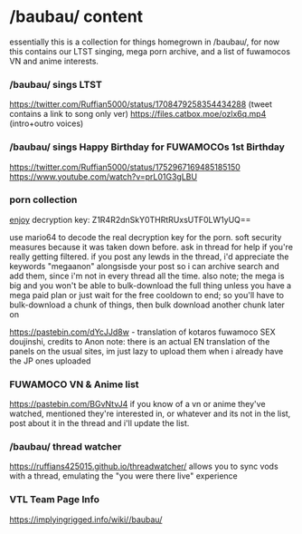 # /baubau/ content
essentially this is a collection for things homegrown in /baubau/, for now this contains our LTST singing, mega porn archive, and a list of fuwamocos VN and anime interests.

### /baubau/ sings LTST
https://twitter.com/Ruffian5000/status/1708479258354434288 (tweet contains a link to song only ver)
https://files.catbox.moe/ozlx6q.mp4 (intro+outro voices)

### /baubau/ sings Happy Birthday for FUWAMOCOs 1st Birthday 
https://twitter.com/Ruffian5000/status/1752967169485185150
https://www.youtube.com/watch?v=prL01G3gLBU

###  porn collection
[enjoy](https://mega.nz/folder/51gWhKJJ)
decryption key: Z1R4R2dnSkY0THRtRUxsUTF0LW1yUQ==

use mario64 to decode the real decryption key for the porn. soft security measures because it was taken down before. ask in thread for help if you're really getting filtered. if you post any lewds in the thread, i'd appreciate the keywords "megaanon" alongsisde your post so i can archive search and add them, since i'm not in every thread all the time.
also note; the mega is big and you won't be able to bulk-download the full thing unless you have a mega paid plan or just wait for the free cooldown to end; so you'll have to bulk-download a chunk of things, then bulk download another chunk later on

https://pastebin.com/dYcJJd8w - translation of kotaros fuwamoco SEX doujinshi, credits to Anon note: there is an actual EN translation of the panels on the usual sites, im just lazy to upload them when i already have the JP ones uploaded

### FUWAMOCO VN & Anime list
https://pastebin.com/BGvNtvJ4
if you know of a vn or anime they've watched, mentioned they're interested in, or whatever and its not in the list, post about it in the thread and i'll update the list.

### /baubau/ thread watcher 
https://ruffians425015.github.io/threadwatcher/
allows you to sync vods with a thread, emulating the "you were there live" experience

### VTL Team Page Info
https://implyingrigged.info/wiki//baubau/